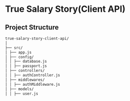 # True Salary Story(Client API)

## Project Structure

```markdown
true-salary-story-client-api/
│
├── src/
│ ├── app.js
│ ├── config/
│ │ ├── database.js
│ │ ├── passport.js
│ ├── controllers/
│ │ ├── authController.js
│ ├── middlewares/
│ │ ├── authMiddleware.js
│ ├── models/
│ │ ├── user.js
```
